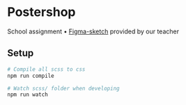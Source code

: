 # Postershop

School assignment • [Figma-sketch](https://www.figma.com/file/bPtqAUTBcAcC71DUowl44b/postershop?node-id=0%3A1) provided by our teacher

## Setup

```bash
# Compile all scss to css
npm run compile

# Watch scss/ folder when developing
npm run watch
```

